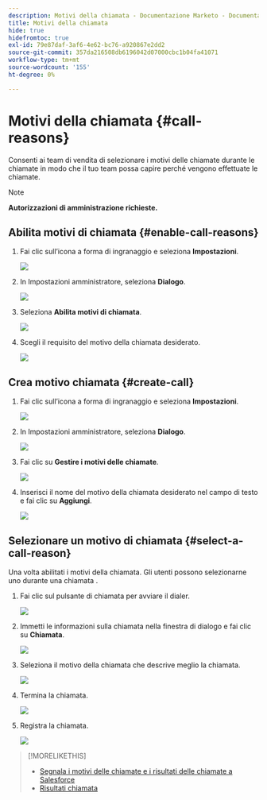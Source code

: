 ```yaml
---
description: Motivi della chiamata - Documentazione Marketo - Documentazione del prodotto
title: Motivi della chiamata
hide: true
hidefromtoc: true
exl-id: 79e87daf-3af6-4e62-bc76-a920867e2dd2
source-git-commit: 357da216508db6196042d07000cbc1b04fa41071
workflow-type: tm+mt
source-wordcount: '155'
ht-degree: 0%

---
```


# Motivi della chiamata {#call-reasons}

Consenti ai team di vendita di selezionare i motivi delle chiamate durante le chiamate in modo che il tuo team possa capire perché vengono effettuate le chiamate.

>[!NOTE]
>
>**Autorizzazioni di amministrazione richieste.**

## Abilita motivi di chiamata {#enable-call-reasons}

1. Fai clic sull’icona a forma di ingranaggio e seleziona **Impostazioni**.

   ![](assets/call-reasons-1.png)

1. In Impostazioni amministratore, seleziona **Dialogo**.

   ![](assets/call-reasons-2.png)

1. Seleziona **Abilita motivi di chiamata**.

   ![](assets/call-reasons-3.png)

1. Scegli il requisito del motivo della chiamata desiderato.

   ![](assets/call-reasons-4.png)

## Crea motivo chiamata {#create-call}

1. Fai clic sull’icona a forma di ingranaggio e seleziona **Impostazioni**.

   ![](assets/call-reasons-5.png)

1. In Impostazioni amministratore, seleziona **Dialogo**.

   ![](assets/call-reasons-6.png)

1. Fai clic su **Gestire i motivi delle chiamate**.

   ![](assets/call-reasons-7.png)

1. Inserisci il nome del motivo della chiamata desiderato nel campo di testo e fai clic su **Aggiungi**.

   ![](assets/call-reasons-8.png)

## Selezionare un motivo di chiamata {#select-a-call-reason}

Una volta abilitati i motivi della chiamata. Gli utenti possono selezionarne uno durante una chiamata .

1. Fai clic sul pulsante di chiamata per avviare il dialer.

   ![](assets/call-reasons-9.png)

1. Immetti le informazioni sulla chiamata nella finestra di dialogo e fai clic su **Chiamata**.

   ![](assets/call-reasons-10.png)

1. Seleziona il motivo della chiamata che descrive meglio la chiamata.

   ![](assets/call-reasons-11.png)

1. Termina la chiamata.

   ![](assets/call-reasons-12.png)

1. Registra la chiamata.

   ![](assets/call-reasons-13.png)

>[!MORELIKETHIS]
>
>* [Segnala i motivi delle chiamate e i risultati delle chiamate a Salesforce](/help/marketo/product-docs/marketo-sales-connect/phone/log-call-reasons-and-call-outcomes-to-salesforce.md)
>* [Risultati chiamata](/help/marketo/product-docs/marketo-sales-connect/phone/call-outcomes.md)

